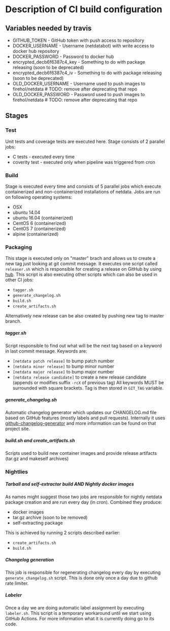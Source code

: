 # Description of CI build configuration

## Variables needed by travis

- GITHUB_TOKEN - GitHub token with push access to repository
- DOCKER_USERNAME - Username (netdatabot) with write access to docker hub repository
- DOCKER_PASSWORD - Password to docker hub
- encrypted_decb6f6387c4_key - Something to do with package releasing (soon to be deprecated)
- encrypted_decb6f6387c4_iv - Something to do with package releasing (soon to be deprecated)
- OLD_DOCKER_USERNAME - Username used to push images to firehol/netdata # TODO: remove after deprecating that repo
- OLD_DOCKER_PASSWORD - Password used to push images to firehol/netdata # TODO: remove after deprecating that repo

## Stages

### Test

Unit tests and coverage tests are executed here. Stage consists of 2 parallel jobs:
  - C tests - executed every time
  - coverity test - executed only when pipeline was triggered from cron

### Build

Stage is executed every time and consists of 5 parallel jobs which execute containerized and non-containerized
installations of netdata. Jobs are run on following operating systems:
  - OSX
  - ubuntu 14.04
  - ubuntu 16.04 (containerized)
  - CentOS 6 (containerized)
  - CentOS 7 (containerized)
  - alpine (containerized)

### Packaging

This stage is executed only on "master" brach and allows us to create a new tag just looking at git commit message.
It executes one script called `releaser.sh` which is responsible for creating a release on GitHub by using
[hub](https://github.com/github/hub). This script is also executing other scripts which can also be used in other
CI jobs:
  - `tagger.sh`
  - `generate_changelog.sh`
  - `build.sh`
  - `create_artifacts.sh`

Alternatively new release can be also created by pushing new tag to master branch.

##### tagger.sh

Script responsible to find out what will be the next tag based on a keyword in last commit message. Keywords are:
 - `[netdata patch release]` to bump patch number
 - `[netdata minor release]` to bump minor number
 - `[netdata major release]` to bump major number
 - `[netdata release candidate]` to create a new release candidate (appends or modifies suffix `-rcX` of previous tag)
All keywords MUST be surrounded with square brackets.
Tag is then stored in `GIT_TAG` variable.

##### generate_changelog.sh

Automatic changelog generator which updates our CHANGELOG.md file based on GitHub features (mostly labels and pull
requests). Internally it uses
[github-changelog-generator](https://github.com/github-changelog-generator/github-changelog-generator) and more
information can be found on that project site.

##### build.sh and create_artifacts.sh

Scripts used to build new container images and provide release artifacts (tar.gz and makeself archives)

### Nightlies

##### Tarball and self-extractor build AND Nightly docker images

As names might suggest those two jobs are responsible for nightly netdata package creation and are run every day (in
cron). Combined they produce:
  - docker images
  - tar.gz archive (soon to be removed)
  - self-extracting package

This is achieved by running 2 scripts described earlier:
  - `create_artifacts.sh`
  - `build.sh`

##### Changelog generation

This job is responsible for regenerating changelog every day by executing `generate_changelog.sh` script. This is done
only once a day due to github rate limiter.

##### Labeler

Once a day we are doing automatic label assignment by executing `labeler.sh`. This script is a temporary workaround until
we start using GitHub Actions. For more information what it is currently doing go to its code.
